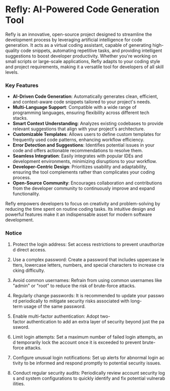 # Refly: AI-Powered Code Generation Tool

Refly is an innovative, open-source project designed to streamline the development process by leveraging artificial intelligence for code generation. It acts as a virtual coding assistant, capable of generating high-quality code snippets, automating repetitive tasks, and providing intelligent suggestions to boost developer productivity. Whether you're working on small scripts or large-scale applications, Refly adapts to your coding style and project requirements, making it a versatile tool for developers of all skill levels.

### Key Features

- **AI-Driven Code Generation**: Automatically generates clean, efficient, and context-aware code snippets tailored to your project's needs.
- **Multi-Language Support**: Compatible with a wide range of programming languages, ensuring flexibility across different tech stacks.
- **Smart Context Understanding**: Analyzes existing codebases to provide relevant suggestions that align with your project's architecture.
- **Customizable Templates**: Allows users to define custom templates for frequently used code patterns, enhancing workflow efficiency.
- **Error Detection and Suggestions**: Identifies potential issues in your code and offers actionable recommendations to resolve them.
- **Seamless Integration**: Easily integrates with popular IDEs and development environments, minimizing disruptions to your workflow.
- **Developer-Centric Design**: Prioritizes usability and adaptability, ensuring the tool complements rather than complicates your coding process.
- **Open-Source Community**: Encourages collaboration and contributions from the developer community to continuously improve and expand functionality.

Refly empowers developers to focus on creativity and problem-solving by reducing the time spent on routine coding tasks. Its intuitive design and powerful features make it an indispensable asset for modern software development.

### Notice

1.  Protect the login address: Set access restrictions to prevent unauthorized direct access.
    
2.  Use a complex password: Create a password that includes uppercase letters, lowercase letters, numbers, and special characters to increase cracking difficulty.
    
3.  Avoid common usernames: Refrain from using common usernames like "admin" or "root" to reduce the risk of brute-force attacks.
    
4.  Regularly change passwords: It is recommended to update your password periodically to mitigate security risks associated with long-term usage of the same password.
    
5.  Enable multi-factor authentication: Adopt two-factor authentication to add an extra layer of security beyond just the password.
    
6.  Limit login attempts: Set a maximum number of failed login attempts, and temporarily lock the account once it is exceeded to prevent brute-force attacks.
    
7.  Configure unusual login notifications: Set up alerts for abnormal login activity to be informed and respond promptly to potential security issues.
    
8.  Conduct regular security audits: Periodically review account security logs and system configurations to quickly identify and fix potential vulnerabilities.
        